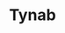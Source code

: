 ---
title: Tynab
github: https://github.com/Tynab
mode: dark
transition: 1s
score: 80.3
archetype:
- Stats and Metrics
---